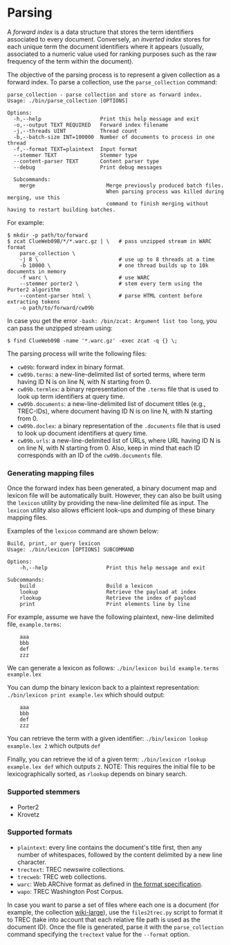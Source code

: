 Parsing
=======

A _forward index_ is a data structure that stores the term identifiers associated to every document. Conversely, an _inverted index_ stores for each unique term the document identifiers where it appears (usually, associated to a numeric value used for ranking purposes such as the raw frequency of the term within the document).

The objective of the parsing process is to represent a given collection as a forward index. To parse a collection, use the `parse_collection` command:

    parse_collection - parse collection and store as forward index.
    Usage: ./bin/parse_collection [OPTIONS]

    Options:
      -h,--help                   Print this help message and exit
      -o,--output TEXT REQUIRED   Forward index filename
      -j,--threads UINT           Thread count
      -b,--batch-size INT=100000  Number of documents to process in one thread
      -f,--format TEXT=plaintext  Input format
      --stemmer TEXT              Stemmer type
      --content-parser TEXT       Content parser type
      --debug                     Print debug messages

      Subcommands:
        merge                       Merge previously produced batch files.
                                    When parsing process was killed during merging, use this
                                    command to finish merging without having to restart building batches.

For example:

    $ mkdir -p path/to/forward
    $ zcat ClueWeb09B/*/*.warc.gz | \   # pass unzipped stream in WARC format
        parse_collection \
        -j 8 \                          # use up to 8 threads at a time
        -b 10000 \                      # one thread builds up to 10k documents in memory
        -f warc \                       # use WARC
        --stemmer porter2 \             # stem every term using the Porter2 algorithm
        --content-parser html \         # parse HTML content before extracting tokens
        -o path/to/forward/cw09b

In case you get the error `-bash: /bin/zcat: Argument list too long`, you can pass the unzipped stream using:

    $ find ClueWeb09B -name '*.warc.gz' -exec zcat -q {} \;

The parsing process will write the following files:
- `cw09b`: forward index in binary format.
- `cw09b.terms`: a new-line-delimited list of sorted terms,
  where term having ID N is on line N, with N starting from 0.
- `cw09b.termlex`: a binary representation of the `.terms` file that is used to look up term identifiers at query time.
- `cw09b.documents`: a new-line-delimited list of document titles (e.g., TREC-IDs),
  where document having ID N is on line N, with N starting from 0.
- `cw09b.doclex`: a binary representation of the `.documents` file that is used to look up document identifiers at query time.
- `cw09b.urls`: a new-line-delimited list of URLs, where URL having ID N is on
  line N, with N starting from 0. Also, keep in mind that each ID corresponds with
  an ID of the `cw09b.documents` file.

### Generating mapping files
Once the forward index has been generated, a binary document map and lexicon file will be automatically built.
However, they can also be built using the `lexicon` utility by providing the new-line delimited file as input.
The `lexicon` utility also allows efficient look-ups and dumping of these binary mapping files. 

Examples of the `lexicon` command are shown below:

    Build, print, or query lexicon
    Usage: ./bin/lexicon [OPTIONS] SUBCOMMAND

    Options:
        -h,--help                   Print this help message and exit

    Subcommands:
        build                       Build a lexicon
        lookup                      Retrieve the payload at index
        rlookup                     Retrieve the index of payload
        print                       Print elements line by line

For example, assume we have the following plaintext, new-line delimited file, `example.terms`:
   
        aaa
        bbb
        def
        zzz
        
We can generate a lexicon as follows: `./bin/lexicon build example.terms example.lex`

You can dump the binary lexicon back to a plaintext representation: `./bin/lexicon print example.lex` which should output:

        aaa
        bbb
        def
        zzz

You can retrieve the term with a given identifier: `./bin/lexicon lookup example.lex 2` which outputs `def`

Finally, you can retrieve the id of a given term: `./bin/lexicon rlookup example.lex def` which outputs `2`. NOTE: This requires the initial file to be lexicographically sorted, as `rlookup` depends on binary search.

### Supported stemmers
- Porter2
- Krovetz

### Supported formats
- `plaintext`: every line contains the document's title first, then any number of whitespaces, followed by the content delimited by a new line character.
- `trectext`: TREC newswire collections.
- `trecweb`: TREC web collections.
- `warc`: Web ARChive format as defined in [the format specification](https://iipc.github.io/warc-specifications/specifications/warc-format/warc-1.0/).
- `wapo`: TREC Washington Post Corpus.

In case you want to parse a set of files where each one is a document (for example, the collection
[wiki-large](http://dg3rtljvitrle.cloudfront.net/wiki-large.tar.gz)), use the `files2trec.py` script
to format it to TREC (take into account that each relative file path is used as the document ID).
Once the file is generated, parse it with the `parse_collection` command specifying the `trectext`
value for the `--format` option.
